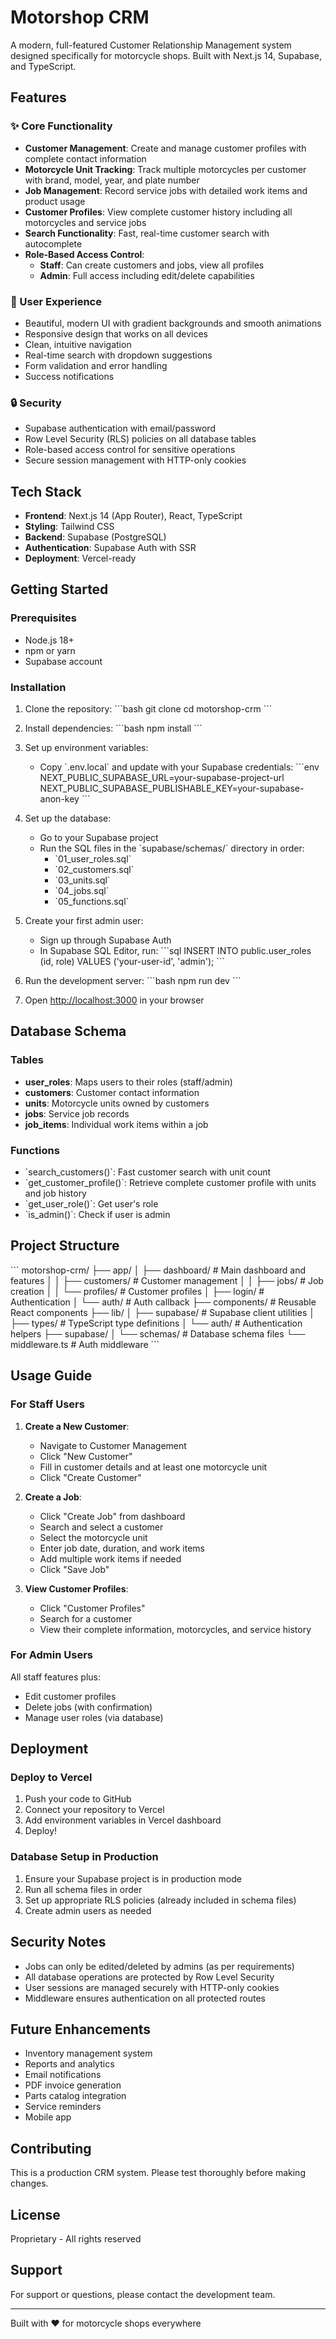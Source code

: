 # Motorshop CRM

A modern, full-featured Customer Relationship Management system designed specifically for motorcycle shops. Built with Next.js 14, Supabase, and TypeScript.

## Features

### ✨ Core Functionality

- **Customer Management**: Create and manage customer profiles with complete contact information
- **Motorcycle Unit Tracking**: Track multiple motorcycles per customer with brand, model, year, and plate number
- **Job Management**: Record service jobs with detailed work items and product usage
- **Customer Profiles**: View complete customer history including all motorcycles and service jobs
- **Search Functionality**: Fast, real-time customer search with autocomplete
- **Role-Based Access Control**: 
  - **Staff**: Can create customers and jobs, view all profiles
  - **Admin**: Full access including edit/delete capabilities

### 🎨 User Experience

- Beautiful, modern UI with gradient backgrounds and smooth animations
- Responsive design that works on all devices
- Clean, intuitive navigation
- Real-time search with dropdown suggestions
- Form validation and error handling
- Success notifications

### 🔒 Security

- Supabase authentication with email/password
- Row Level Security (RLS) policies on all database tables
- Role-based access control for sensitive operations
- Secure session management with HTTP-only cookies

## Tech Stack

- **Frontend**: Next.js 14 (App Router), React, TypeScript
- **Styling**: Tailwind CSS
- **Backend**: Supabase (PostgreSQL)
- **Authentication**: Supabase Auth with SSR
- **Deployment**: Vercel-ready

## Getting Started

### Prerequisites

- Node.js 18+ 
- npm or yarn
- Supabase account

### Installation

1. Clone the repository:
\`\`\`bash
git clone <repository-url>
cd motorshop-crm
\`\`\`

2. Install dependencies:
\`\`\`bash
npm install
\`\`\`

3. Set up environment variables:
   - Copy \`.env.local\` and update with your Supabase credentials:
\`\`\`env
NEXT_PUBLIC_SUPABASE_URL=your-supabase-project-url
NEXT_PUBLIC_SUPABASE_PUBLISHABLE_KEY=your-supabase-anon-key
\`\`\`

4. Set up the database:
   - Go to your Supabase project
   - Run the SQL files in the \`supabase/schemas/\` directory in order:
     - \`01_user_roles.sql\`
     - \`02_customers.sql\`
     - \`03_units.sql\`
     - \`04_jobs.sql\`
     - \`05_functions.sql\`

5. Create your first admin user:
   - Sign up through Supabase Auth
   - In Supabase SQL Editor, run:
\`\`\`sql
INSERT INTO public.user_roles (id, role) 
VALUES ('your-user-id', 'admin');
\`\`\`

6. Run the development server:
\`\`\`bash
npm run dev
\`\`\`

7. Open [http://localhost:3000](http://localhost:3000) in your browser

## Database Schema

### Tables

- **user_roles**: Maps users to their roles (staff/admin)
- **customers**: Customer contact information
- **units**: Motorcycle units owned by customers
- **jobs**: Service job records
- **job_items**: Individual work items within a job

### Functions

- \`search_customers()\`: Fast customer search with unit count
- \`get_customer_profile()\`: Retrieve complete customer profile with units and job history
- \`get_user_role()\`: Get user's role
- \`is_admin()\`: Check if user is admin

## Project Structure

\`\`\`
motorshop-crm/
├── app/
│   ├── dashboard/           # Main dashboard and features
│   │   ├── customers/       # Customer management
│   │   ├── jobs/            # Job creation
│   │   └── profiles/        # Customer profiles
│   ├── login/               # Authentication
│   └── auth/                # Auth callback
├── components/              # Reusable React components
├── lib/
│   ├── supabase/           # Supabase client utilities
│   ├── types/              # TypeScript type definitions
│   └── auth/               # Authentication helpers
├── supabase/
│   └── schemas/            # Database schema files
└── middleware.ts           # Auth middleware
\`\`\`

## Usage Guide

### For Staff Users

1. **Create a New Customer**:
   - Navigate to Customer Management
   - Click "New Customer"
   - Fill in customer details and at least one motorcycle unit
   - Click "Create Customer"

2. **Create a Job**:
   - Click "Create Job" from dashboard
   - Search and select a customer
   - Select the motorcycle unit
   - Enter job date, duration, and work items
   - Add multiple work items if needed
   - Click "Save Job"

3. **View Customer Profiles**:
   - Click "Customer Profiles"
   - Search for a customer
   - View their complete information, motorcycles, and service history

### For Admin Users

All staff features plus:
- Edit customer profiles
- Delete jobs (with confirmation)
- Manage user roles (via database)

## Deployment

### Deploy to Vercel

1. Push your code to GitHub
2. Connect your repository to Vercel
3. Add environment variables in Vercel dashboard
4. Deploy!

### Database Setup in Production

1. Ensure your Supabase project is in production mode
2. Run all schema files in order
3. Set up appropriate RLS policies (already included in schema files)
4. Create admin users as needed

## Security Notes

- Jobs can only be edited/deleted by admins (as per requirements)
- All database operations are protected by Row Level Security
- User sessions are managed securely with HTTP-only cookies
- Middleware ensures authentication on all protected routes

## Future Enhancements

- Inventory management system
- Reports and analytics
- Email notifications
- PDF invoice generation
- Parts catalog integration
- Service reminders
- Mobile app

## Contributing

This is a production CRM system. Please test thoroughly before making changes.

## License

Proprietary - All rights reserved

## Support

For support or questions, please contact the development team.

---

Built with ❤️ for motorcycle shops everywhere

